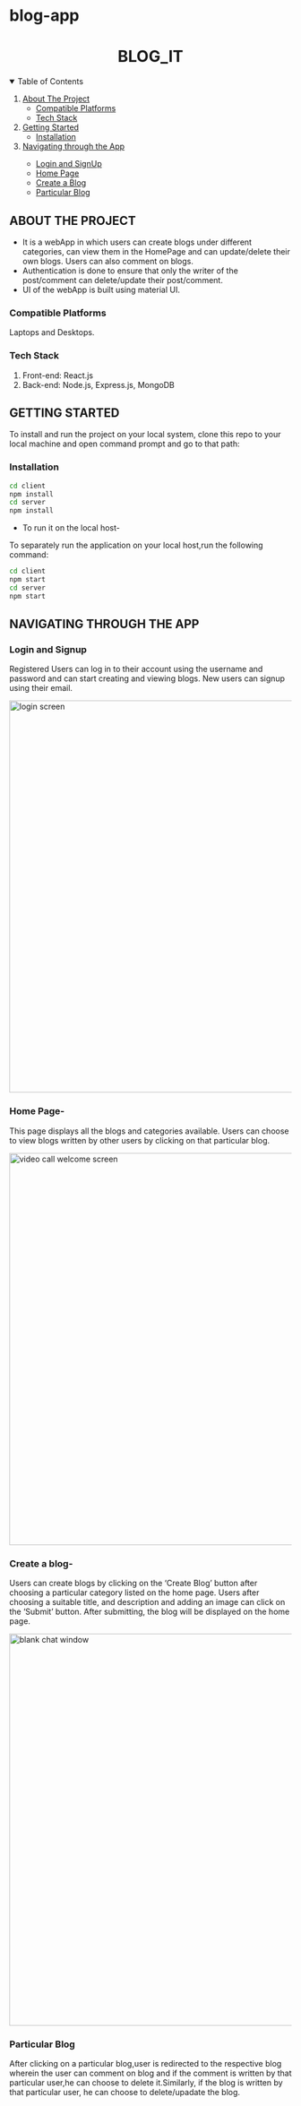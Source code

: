 # blog-app
<h1 align="center">BLOG_IT</h1>

 <!-- TABLE OF CONTENTS -->
<details open="open">
  <summary>Table of Contents</summary>
  <ol>
    <li>
      <a href="#about-the-project">About The Project</a>
      <ul>
        <li><a href="#compatible-platforms">Compatible Platforms</a></li>
        <li><a href="#tech-stack">Tech Stack</a></li>
      </ul>
    </li>
       <li>
      <a href="#getting-started">Getting Started</a>
      <ul>
        <li><a href="#installation">Installation</a></li>
      </ul>
    </li>
    <li><a href="#navigating-through-the-app">Navigating through the App</a></li><ul>
        <li><a href="#login">Login and SignUp</a></li>
        <li><a href="#home-page">Home Page</a></li>
        <li><a href="#create-blog">Create a Blog</a></li>
        <li><a href=”#particular-blog”>Particular Blog</a></li>
      </ul>
    
    
  </ol>
</details>

<!-- ABOUT THE PROJECT -->

## ABOUT THE PROJECT
* It is a webApp in which users can create blogs under different categories, can view them in the HomePage and can update/delete their own blogs. Users can also comment on blogs.
* Authentication is done to ensure that only the writer of the post/comment can delete/update their post/comment.
* UI of the webApp  is built using material UI. 


### Compatible Platforms
Laptops and Desktops.

### Tech Stack  
1. Front-end: React.js
2. Back-end: Node.js, Express.js, MongoDB



<!-- INSTALLATIONS -->

## GETTING STARTED
To install and run the project on your local system, clone this repo to your local machine and open command prompt and go to that path:

### Installation
```sh
cd client
npm install
cd server 
npm install
```
* To run it on the local host-

To separately run the application on your local host,run the following command:

```sh
cd client
npm start
cd server 
npm start
```

<!-- APP TUTORIAL-->
## NAVIGATING THROUGH THE APP
### Login and Signup
Registered Users can log in to their account using the username and password and can start creating and viewing blogs. New users can signup using their email.

<img src="images/login-screen.png" alt="login screen" width="700"/>
 
### Home Page-
This page displays all the blogs and categories available. Users can choose to view blogs written by other users by clicking on that particular blog.

<img src="images/Home-screen.png" alt="video call welcome screen" width="700"/>

### Create a blog-
Users can create blogs by clicking on the ‘Create Blog’ button after choosing a particular category listed on the home page. Users after choosing a suitable title, and description and adding an image can click on the ‘Submit’ button. After submitting, the blog will be displayed on the home page.

<img src="images/recommendation-window.png" alt="blank chat window" width="700"/>

### Particular Blog
After clicking on a particular blog,user is redirected to the respective blog wherein the user can comment on blog and if the comment is written by that particular user,he can choose to delete it.Similarly, if the blog is written by that particular user, he can choose to delete/upadate the blog. 
